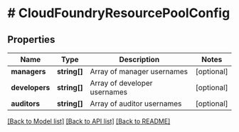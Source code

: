 # # CloudFoundryResourcePoolConfig

## Properties

Name | Type | Description | Notes
------------ | ------------- | ------------- | -------------
**managers** | **string[]** | Array of manager usernames | [optional]
**developers** | **string[]** | Array of developer usernames | [optional]
**auditors** | **string[]** | Array of auditor usernames | [optional]

[[Back to Model list]](../../README.md#models) [[Back to API list]](../../README.md#endpoints) [[Back to README]](../../README.md)
